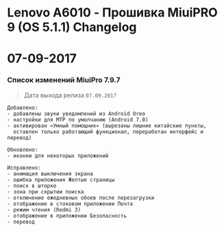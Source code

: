 # Lenovo A6010 - Прошивка MiuiPRO 9 (OS 5.1.1) Changelog

07-09-2017
============
### Список изменений MiuiPro 7.9.7

> Дата выхода релиза `07.09.2017`

    Добавлено:
    - добавлены звуки уведомлений из Android Oreo
    - настройки для МТР по умолчанию (Android 7.0)
    - активирован «Умный помощник» (вырезаны лишние китайские пункты, 
      оставлен только работающий функционал, переработан интерфейс и перевод)

    Обновлено:
    - иконки для некоторых приложений

    Исправлено:
    - анимация выключения экрана
    - ошибка приложения Желтые страницы
    - поиск в шторке
    - зона при скрытии поиска
    - отключение ежедневных обоев после перезагрузки
    - отображение в стоковом приложении Почта
    - режим чтения (Redmi 3)
    - отображение в приложении Безопасность
    - перевод
